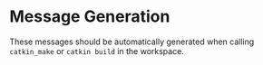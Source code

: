 # Message Generation
These messages should be automatically generated when calling `catkin_make` or `catkin build` in the workspace.
